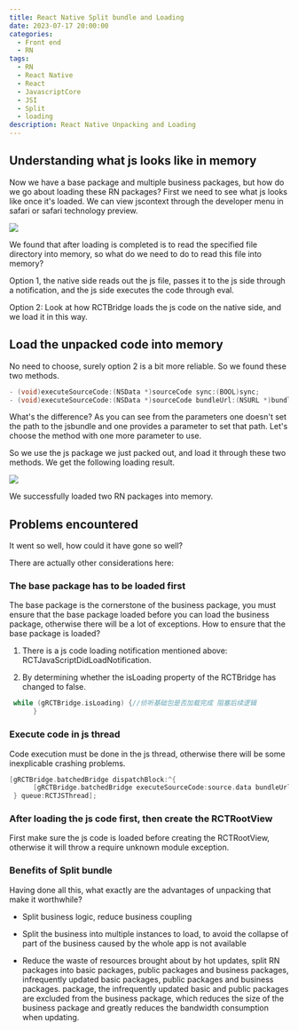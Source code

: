 ```yaml
---
title: React Native Split bundle and Loading
date: 2023-07-17 20:00:00
categories:
  - Front end
  - RN
tags:
  - RN
  - React Native
  - React
  - JavascriptCore
  - JSI
  - Split
  - loading
description: React Native Unpacking and Loading
---
```


## Understanding what js looks like in memory

Now we have a base package and multiple business packages, but how do we go about loading these RN packages? First we need to see what js looks like once it's loaded. We can view jscontext through the developer menu in safari or safari technology preview.

<image src="../assets/rn-6.png"/>

We found that after loading is completed is to read the specified file directory into memory, so what do we need to do to read this file into memory?

Option 1, the native side reads out the js file, passes it to the js side through a notification, and the js side executes the code through eval.

Option 2: Look at how RCTBridge loads the js code on the native side, and we load it in this way.

## Load the unpacked code into memory

No need to choose, surely option 2 is a bit more reliable. So we found these two methods.

```objective-c
- (void)executeSourceCode:(NSData *)sourceCode sync:(BOOL)sync;
- (void)executeSourceCode:(NSData *)sourceCode bundleUrl:(NSURL *)bundleUrl sync:(BOOL)sync;
```

What's the difference? As you can see from the parameters one doesn't set the path to the jsbundle and one provides a parameter to set that path. Let's choose the method with one more parameter to use.

So we use the js package we just packed out, and load it through these two methods. We get the following loading result.

<image src="../assets/rn-7.png"/>

We successfully loaded two RN packages into memory.

## Problems encountered

It went so well, how could it have gone so well? 

There are actually other considerations here:

### The base package has to be loaded first

The base package is the cornerstone of the business package, you must ensure that the base package loaded before you can load the business package, otherwise there will be a lot of exceptions. How to ensure that the base package is loaded? 

1. There is a js code loading notification mentioned above: RCTJavaScriptDidLoadNotification. 

2. By determining whether the isLoading property of the RCTBridge has changed to false.

```objective-c
 while (gRCTBridge.isLoading) {//侦听基础包是否加载完成 阻塞后续逻辑
      }
```

### Execute code in js thread

Code execution must be done in the js thread, otherwise there will be some inexplicable crashing problems.

```objective-c
[gRCTBridge.batchedBridge dispatchBlock:^{
      [gRCTBridge.batchedBridge executeSourceCode:source.data bundleUrl:bundUrl sync:YES];
 } queue:RCTJSThread];
```

### After loading the js code first, then create the RCTRootView

First make sure the js code is loaded before creating the RCTRootView, otherwise it will throw a require unknown module exception.

### Benefits of Split bundle

Having done all this, what exactly are the advantages of unpacking that make it worthwhile?

- Split business logic, reduce business coupling

- Split the business into multiple instances to load, to avoid the collapse of part of the business caused by the whole app is not available

- Reduce the waste of resources brought about by hot updates, split RN packages into basic packages, public packages and business packages, infrequently updated basic packages, public packages and business packages. package, the infrequently updated basic and public packages are excluded from the business package, which reduces the size of the business package and greatly reduces the bandwidth consumption when updating.
